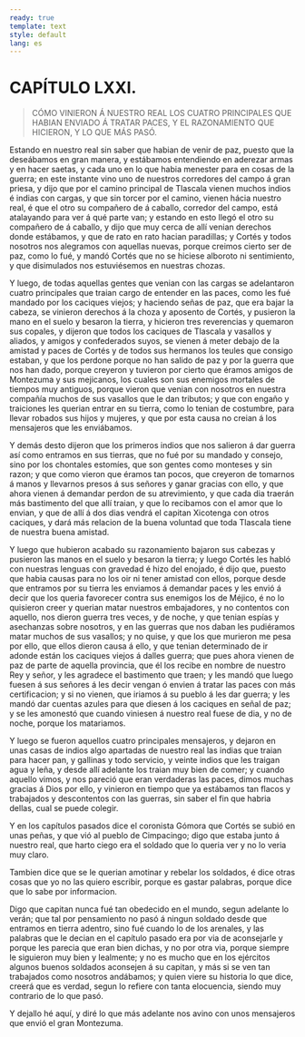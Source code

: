 ```yaml
---
ready: true
template: text
style: default
lang: es
---
```


# CAPÍTULO LXXI.

> CÓMO VINIERON Á NUESTRO REAL LOS CUATRO PRINCIPALES QUE HABIAN ENVIADO
> Á TRATAR PACES, Y EL RAZONAMIENTO QUE HICIERON, Y LO QUE MÁS PASÓ.


Estando en nuestro real sin saber que habian de venir de paz, puesto
que la deseábamos en gran manera, y estábamos entendiendo en aderezar
armas y en hacer saetas, y cada uno en lo que habia menester para en
cosas de la guerra; en este instante vino uno de nuestros corredores
del campo á gran priesa, y dijo que por el camino principal de Tlascala
vienen muchos indios é indias con cargas, y que sin torcer por el
camino, vienen hácia nuestro real, é que el otro su compañero de á
caballo, corredor del campo, está atalayando para ver á qué parte van;
y estando en esto llegó el otro su compañero de á caballo, y dijo que
muy cerca de allí venian derechos donde estábamos, y que de rato en
rato hacian paradillas; y Cortés y todos nosotros nos alegramos con
aquellas nuevas, porque creimos cierto ser de paz, como lo fué, y mandó
Cortés que no se hiciese alboroto ni sentimiento, y que disimulados nos
estuviésemos en nuestras chozas.

Y luego, de todas aquellas gentes que venian con las cargas se
adelantaron cuatro principales que traian cargo de entender en las
paces, como les fué mandado por los caciques viejos; y haciendo señas
de paz, que era bajar la cabeza, se vinieron derechos á la choza
y aposento de Cortés, y pusieron la mano en el suelo y besaron la
tierra, y hicieron tres reverencias y quemaron sus copales, y dijeron
que todos los caciques de Tlascala y vasallos y aliados, y amigos y
confederados suyos, se vienen á meter debajo de la amistad y paces
de Cortés y de todos sus hermanos los teules que consigo estaban, y
que los perdone porque no han salido de paz y por la guerra que nos
han dado, porque creyeron y tuvieron por cierto que éramos amigos
de Montezuma y sus mejicanos, los cuales son sus enemigos mortales
de tiempos muy antiguos, porque vieron que venian con nosotros en
nuestra compañía muchos de sus vasallos que le dan tributos; y que con
engaño y traiciones les querian entrar en su tierra, como lo tenian
de costumbre, para llevar robados sus hijos y mujeres, y que por esta
causa no creian á los mensajeros que les enviábamos.

Y demás desto dijeron que los primeros indios que nos salieron á dar
guerra así como entramos en sus tierras, que no fué por su mandado y
consejo, sino por los chontales estomíes, que son gentes como monteses
y sin razon; y que como vieron que éramos tan pocos, que creyeron de
tomarnos á manos y llevarnos presos á sus señores y ganar gracias con
ello, y que ahora vienen á demandar perdon de su atrevimiento, y que
cada dia traerán más bastimento del que allí traian, y que lo recibamos
con el amor que lo envian, y que de allí á dos dias vendrá el capitan
Xicotenga con otros caciques, y dará más relacion de la buena voluntad
que toda Tlascala tiene de nuestra buena amistad.

Y luego que hubieron acabado su razonamiento bajaron sus cabezas y
pusieron las manos en el suelo y besaron la tierra; y luego Cortés les
habló con nuestras lenguas con gravedad é hizo del enojado, é dijo que,
puesto que habia causas para no los oir ni tener amistad con ellos,
porque desde que entramos por su tierra les enviamos á demandar paces y
les envió á decir que los queria favorecer contra sus enemigos los de
Méjico, é no lo quisieron creer y querian matar nuestros embajadores, y
no contentos con aquello, nos dieron guerra tres veces, y de noche, y
que tenian espías y asechanzas sobre nosotros, y en las guerras que nos
daban les pudiéramos matar muchos de sus vasallos; y no quise, y que
los que murieron me pesa por ello, que ellos dieron causa á ello, y
que tenian determinado de ir adonde están los caciques viejos á dalles
guerra; que pues ahora vienen de paz de parte de aquella provincia,
que él los recibe en nombre de nuestro Rey y señor, y les agradece el
bastimento que traen; y les mandó que luego fuesen á sus señores á les
decir vengan ó envien á tratar las paces con más certificacion; y si
no vienen, que iriamos á su pueblo á les dar guerra; y les mandó dar
cuentas azules para que diesen á los caciques en señal de paz; y se
les amonestó que cuando viniesen á nuestro real fuese de dia, y no de
noche, porque los matariamos.

Y luego se fueron aquellos cuatro principales mensajeros, y dejaron
en unas casas de indios algo apartadas de nuestro real las indias que
traian para hacer pan, y gallinas y todo servicio, y veinte indios que
les traigan agua y leña, y desde allí adelante los traian muy bien de
comer; y cuando aquello vimos, y nos pareció que eran verdaderas las
paces, dimos muchas gracias á Dios por ello, y vinieron en tiempo que
ya estábamos tan flacos y trabajados y descontentos con las guerras,
sin saber el fin que habria dellas, cual se puede colegir.

Y en los capítulos pasados dice el coronista Gómora que Cortés se subió
en unas peñas, y que vió al pueblo de Cimpacingo; digo que estaba junto
á nuestro real, que harto ciego era el soldado que lo queria ver y no
lo veria muy claro.

Tambien dice que se le querian amotinar y rebelar los soldados, é dice
otras cosas que yo no las quiero escribir, porque es gastar palabras,
porque dice que lo sabe por informacion.

Digo que capitan nunca fué tan obedecido en el mundo, segun adelante
lo verán; que tal por pensamiento no pasó á ningun soldado desde
que entramos en tierra adentro, sino fué cuando lo de los arenales,
y las palabras que le decian en el capítulo pasado era por via de
aconsejarle y porque les parecia que eran bien dichas, y no por otra
via, porque siempre le siguieron muy bien y lealmente; y no es mucho
que en los ejércitos algunos buenos soldados aconsejen á su capitan, y
más si se ven tan trabajados como nosotros andábamos; y quien viere su
historia lo que dice, creerá que es verdad, segun lo refiere con tanta
elocuencia, siendo muy contrario de lo que pasó.

Y dejallo hé aquí, y diré lo que más adelante nos avino con unos
mensajeros que envió el gran Montezuma.
